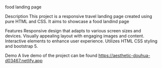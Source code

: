 food landing page

Description This project is a responsive travel landing page created using pure HTML and CSS. It aims to showcase a food landind page

Features Responsive design that adapts to various screen sizes and devices. Visually appealing layout with engaging images and content. Interactive elements to enhance user experience. Utilizes HTML CSS styling and bootstrap 5.

Demo A live demo of the project can be found https://aesthetic-douhua-d03467.netlify.app
